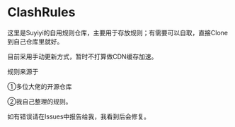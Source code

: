 # ClashRules
这里是Suyiyi的自用规则仓库，主要用于存放规则；有需要可以自取，直接Clone到自己仓库里就好。

目前采用手动更新方式，暂时不打算做CDN缓存加速。

规则来源于 

①多位大佬的开源仓库

②我自己整理的规则。

如有错误请在Issues中报告给我，我看到后会修复。
